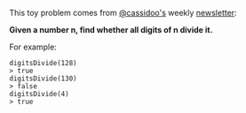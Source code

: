 This toy problem comes from [@cassidoo's](https://github.com/cassidoo) weekly [newsletter](https://tinyletter.com/cassidoo):

**Given a number n, find whether all digits of n divide it.**

For example:
```
digitsDivide(128)
> true
digitsDivide(130)
> false
digitsDivide(4)
> true
```

